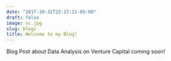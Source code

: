 ```yaml
---
date: "2017-10-31T22:27:21-05:00"
draft: false
image: vc.jpg
slug: blogs
title: Welcome to my Blog!
---
```


Blog Post about Data Analysis on Venture Capital coming soon!